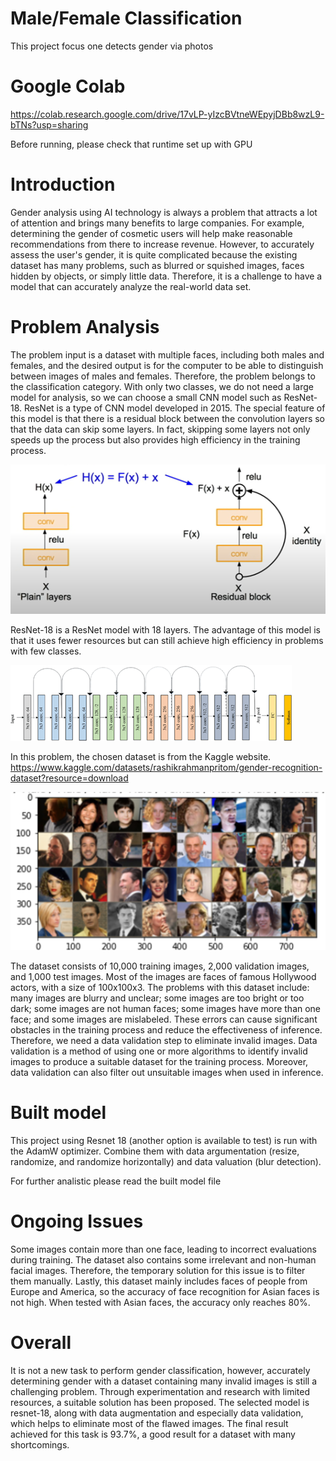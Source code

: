 # Male/Female Classification
This project focus one detects gender via photos

# Google Colab
https://colab.research.google.com/drive/17vLP-yIzcBVtneWEpyjDBb8wzL9-bTNs?usp=sharing

Before running, please check that runtime set up with GPU

# Introduction
Gender analysis using AI technology is always a problem that attracts a lot of attention and brings many benefits to large companies. For example, determining the gender of cosmetic users will help make reasonable recommendations from there to increase revenue. However, to accurately assess the user's gender, it is quite complicated because the existing dataset has many problems, such as blurred or squished images, faces hidden by objects, or simply little data. Therefore, it is a challenge to have a model that can accurately analyze the real-world data set.

# Problem Analysis
The problem input is a dataset with multiple faces, including both males and females, and the desired output is for the computer to be able to distinguish between images of males and females. Therefore, the problem belongs to the classification category. With only two classes, we do not need a large model for analysis, so we can choose a small CNN model such as ResNet-18. ResNet is a type of CNN model developed in 2015. The special feature of this model is that there is a residual block between the convolution layers so that the data can skip some layers. In fact, skipping some layers not only speeds up the process but also provides high efficiency in the training process.

![plot](pictures/Picture1.png)

ResNet-18 is a ResNet model with 18 layers. The advantage of this model is that it uses fewer resources but can still achieve high efficiency in problems with few classes.

![plot](pictures/Picture2.png)

In this problem, the chosen dataset is from the Kaggle website.
https://www.kaggle.com/datasets/rashikrahmanpritom/gender-recognition-dataset?resource=download

![plot](pictures/Picture3.png)

The dataset consists of 10,000 training images, 2,000 validation images, and 1,000 test images. Most of the images are faces of famous Hollywood actors, with a size of 100x100x3. The problems with this dataset include: many images are blurry and unclear; some images are too bright or too dark; some images are not human faces; some images have more than one face; and some images are mislabeled. These errors can cause significant obstacles in the training process and reduce the effectiveness of inference. Therefore, we need a data validation step to eliminate invalid images. Data validation is a method of using one or more algorithms to identify invalid images to produce a suitable dataset for the training process. Moreover, data validation can also filter out unsuitable images when used in inference.

# Built model
This project using Resnet 18 (another option is available to test) is run with the AdamW optimizer.
Combine them with data argumentation (resize, randomize, and randomize horizontally) and data valuation (blur detection).
 
For further analistic please read the built model file

# Ongoing Issues
Some images contain more than one face, leading to incorrect evaluations during training. The dataset also contains some irrelevant and non-human facial images. Therefore, the temporary solution for this issue is to filter them manually. Lastly, this dataset mainly includes faces of people from Europe and America, so the accuracy of face recognition for Asian faces is not high. When tested with Asian faces, the accuracy only reaches 80%.

# Overall
It is not a new task to perform gender classification, however, accurately determining gender with a dataset containing many invalid images is still a challenging problem. Through experimentation and research with limited resources, a suitable solution has been proposed. The selected model is resnet-18, along with data augmentation and especially data validation, which helps to eliminate most of the flawed images. The final result achieved for this task is 93.7%, a good result for a dataset with many shortcomings.
